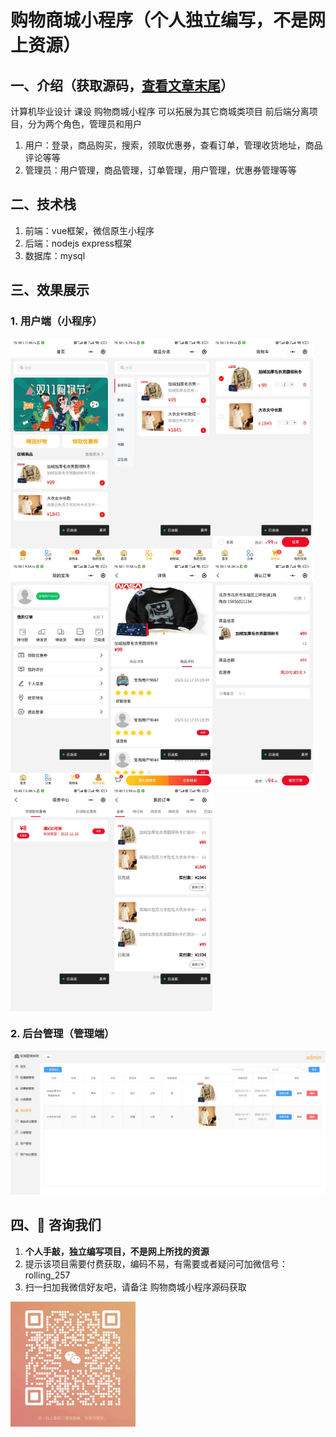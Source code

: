 # 购物商城小程序（个人独立编写，不是网上资源）

## 一、介绍（获取源码，[查看文章末尾](#四-咨询我们)） 
计算机毕业设计 课设 购物商城小程序 可以拓展为其它商城类项目 前后端分离项目，分为两个角色，管理员和用户
 1. 用户：登录，商品购买，搜索，领取优惠券，查看订单，管理收货地址，商品评论等等
 2. 管理员：用户管理，商品管理，订单管理，用户管理，优惠券管理等等

## 二、技术栈
1. 前端：vue框架，微信原生小程序
2. 后端：nodejs express框架
3. 数据库：mysql

## 三、效果展示  
### 1. 用户端（小程序）
<div style="display:flex;">
<img src="./preview/1.jpg" style="width:32%">
<img src="./preview/2.jpg" style="width:32%">
<img src="./preview/3.jpg" style="width:32%">
</div>
<div style="display:flex;">
<img src="./preview/4.jpg" style="width:32%">
<img src="./preview/5.jpg" style="width:32%">
<img src="./preview/6.jpg" style="width:32%">
</div>
<div style="display:flex;">
<img src="./preview/7.jpg" style="width:32%;">
<img src="./preview/8.jpg" style="width:32%;">
</div>

### 2. 后台管理（管理端）
![输入图片说明](./preview/9.jpg)
## 四、🚀 咨询我们
1. **个人手敲，独立编写项目，不是网上所找的资源**
2. 提示该项目需要付费获取，编码不易，有需要或者疑问可加微信号：rolling_257
3. 扫一扫加我微信好友吧，请备注 购物商城小程序源码获取
<img src="./preview/wx.jpg" style="width: 200px;">

